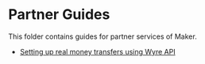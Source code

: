 # Partner Guides
This folder contains guides for partner services of Maker.

* [Setting up real money transfers using Wyre API](/partners/wyre/wyre-guide-01/wyre-guide-01.md)
